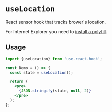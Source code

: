 # `useLocation`

React sensor hook that tracks brower's location.

For Internet Explorer you need to [install a polyfill](https://github.com/idimetrix/use-react-hook/issues/73).


## Usage

```jsx
import {useLocation} from 'use-react-hook';

const Demo = () => {
  const state = useLocation();

  return (
    <pre>
      {JSON.stringify(state, null, 2)}
    </pre>
  );
};
```
